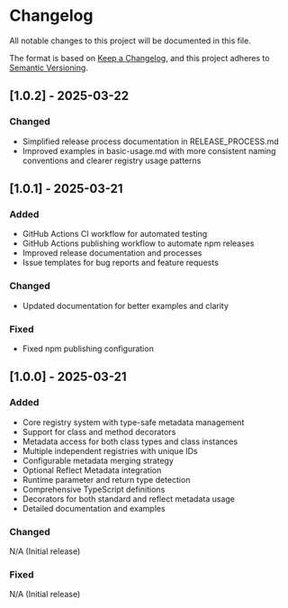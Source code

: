 # Changelog

All notable changes to this project will be documented in this file.

The format is based on [Keep a Changelog](https://keepachangelog.com/en/1.0.0/),
and this project adheres to [Semantic Versioning](https://semver.org/spec/v2.0.0.html).

## [1.0.2] - 2025-03-22

### Changed

- Simplified release process documentation in RELEASE_PROCESS.md
- Improved examples in basic-usage.md with more consistent naming conventions and clearer registry usage patterns

## [1.0.1] - 2025-03-21

### Added

- GitHub Actions CI workflow for automated testing
- GitHub Actions publishing workflow to automate npm releases
- Improved release documentation and processes
- Issue templates for bug reports and feature requests

### Changed

- Updated documentation for better examples and clarity

### Fixed

- Fixed npm publishing configuration

## [1.0.0] - 2025-03-21

### Added

- Core registry system with type-safe metadata management
- Support for class and method decorators
- Metadata access for both class types and class instances
- Multiple independent registries with unique IDs
- Configurable metadata merging strategy
- Optional Reflect Metadata integration
- Runtime parameter and return type detection
- Comprehensive TypeScript definitions
- Decorators for both standard and reflect metadata usage
- Detailed documentation and examples

### Changed

N/A (Initial release)

### Fixed

N/A (Initial release)
